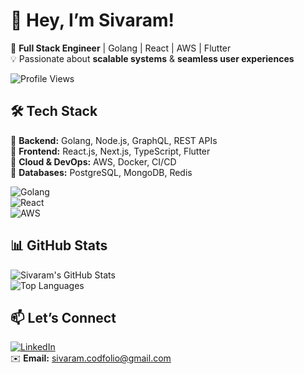 # 👋 Hey, I’m Sivaram!  

🚀 **Full Stack Engineer** | Golang | React | AWS | Flutter  
💡 Passionate about **scalable systems** & **seamless user experiences**  

![Profile Views](https://komarev.com/ghpvc/?username=your-github-username&color=blue)

## 🛠 Tech Stack  
🔹 **Backend:** Golang, Node.js, GraphQL, REST APIs  
🔹 **Frontend:** React.js, Next.js, TypeScript, Flutter  
🔹 **Cloud & DevOps:** AWS, Docker, CI/CD  
🔹 **Databases:** PostgreSQL, MongoDB, Redis  

![Golang](https://img.shields.io/badge/Golang-%2300ADD8.svg?style=flat&logo=go&logoColor=white)  
![React](https://img.shields.io/badge/React-%2361DAFB.svg?style=flat&logo=react&logoColor=black)  
![AWS](https://img.shields.io/badge/AWS-%23FF9900.svg?style=flat&logo=amazon-aws&logoColor=black)  

## 📊 GitHub Stats  
![Sivaram's GitHub Stats](https://github-readme-stats.vercel.app/api?username=your-github-username&show_icons=true&theme=radical)  
![Top Languages](https://github-readme-stats.vercel.app/api/top-langs/?username=your-github-username&layout=compact&theme=radical)  

## 📫 Let’s Connect  
[![LinkedIn](https://img.shields.io/badge/LinkedIn-Connect-blue?style=flat&logo=linkedin)](https://www.linkedin.com/in/sivaram-ramalingam/)  
✉️ **Email:** sivaram.codfolio@gmail.com  
